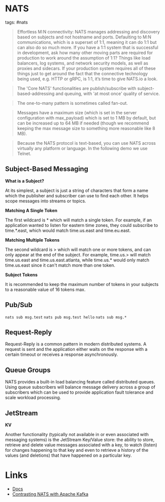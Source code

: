# NATS

tags: #nats

> Effortless M:N connectivity: NATS manages addressing and discovery based on subjects and not hostname and ports. 
> Defaulting to M:N communications, which is a superset of 1:1, meaning it can do 1:1 but can also do so much more. 
> If you have a 1:1 system that is successful in development, ask how many other moving parts are required for 
> production to work around the assumption of 1:1? Things like load balancers, log systems, and network security models, 
> as well as proxies and sidecars. If your production system requires all of these things just to get around the fact 
> that the connective technology being used, e.g. HTTP or gRPC, is 1:1, it’s time to give NATS.io a look.

> The 'Core NATS' functionalities are publish/subscribe with subject-based-addressing and queuing, with 'at most once' 
> quality of service.

> The one-to-many pattern is sometimes called fan-out.

> Messages have a maximum size (which is set in the server configuration with max_payload) which is set to 1 MB by 
> default, but can be increased up to 64 MB if needed (though we recommend keeping the max message size to something 
> more reasonable like 8 MB).

> Because the NATS protocol is text-based, you can use NATS across virtually any platform or language. In the 
> following demo we use Telnet.

## Subject-Based Messaging

**What is a Subject?**

At its simplest, a subject is just a string of characters that form a name which the publisher and subscriber can use to
find each other. It helps scope messages into streams or topics.

**Matching A Single Token**

The first wildcard is * which will match a single token. For example, if an application wanted to listen for eastern 
time zones, they could subscribe to time.*.east, which would match time.us.east and time.eu.east.

**Matching Multiple Tokens**

The second wildcard is > which will match one or more tokens, and can only appear at the end of the subject. 
For example, time.us.> will match time.us.east and time.us.east.atlanta, while time.us.* would only match time.us.east 
since it can't match more than one token.

**Subject Tokens**

It is recommended to keep the maximum number of tokens in your subjects to a reasonable value of 16 tokens max.

## Pub/Sub

`nats sub msg.test`
`nats pub msg.test hello`
`nats sub msg.*`

## Request-Reply

Request-Reply is a common pattern in modern distributed systems. A request is sent and the application either waits on 
the response with a certain timeout or receives a response asynchronously.

## Queue Groups

NATS provides a built-in load balancing feature called distributed queues. Using queue subscribers will balance message 
delivery across a group of subscribers which can be used to provide application fault tolerance and scale workload 
processing.

## JetStream

**KV**

Another functionality (typically not available in or even associated with messaging systems) is the JetStream
Key/Value store: the ability to store, retrieve and delete value messages associated with a key, to watch (listen) 
for changes happening to that key and even to retrieve a history of the values (and deletions) that have happened on 
a particular key.


# Links

- [Docs](https://docs.nats.io)
- [Contrasting NATS with Apache Kafka](https://itnext.io/contrasting-nats-with-apache-kafka-1d3bdb9aa767)